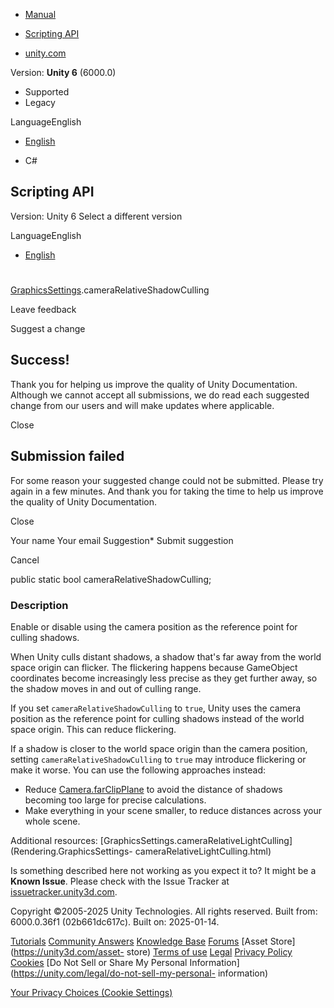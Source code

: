 [ ]()

  * [Manual](../Manual/index.html)
  * [Scripting API](../ScriptReference/index.html)

  * [unity.com](https://unity.com/)

Version: **Unity 6** (6000.0)

  * Supported
  * Legacy

LanguageEnglish

  * [English]()

  * C#

[ ](https://docs.unity3d.com)

## Scripting API

Version: Unity 6 Select a different version

LanguageEnglish

  * [English]()

#
[GraphicsSettings](Rendering.GraphicsSettings.html).cameraRelativeShadowCulling

Leave feedback

Suggest a change

## Success!

Thank you for helping us improve the quality of Unity Documentation. Although
we cannot accept all submissions, we do read each suggested change from our
users and will make updates where applicable.

Close

## Submission failed

For some reason your suggested change could not be submitted. Please <a>try
again</a> in a few minutes. And thank you for taking the time to help us
improve the quality of Unity Documentation.

Close

Your name Your email Suggestion* Submit suggestion

Cancel

[ ]()

public static bool cameraRelativeShadowCulling;

### Description

Enable or disable using the camera position as the reference point for culling
shadows.

When Unity culls distant shadows, a shadow that's far away from the world
space origin can flicker. The flickering happens because GameObject
coordinates become increasingly less precise as they get further away, so the
shadow moves in and out of culling range.  
  
If you set `cameraRelativeShadowCulling` to `true`, Unity uses the camera
position as the reference point for culling shadows instead of the world space
origin. This can reduce flickering.  
  
If a shadow is closer to the world space origin than the camera position,
setting `cameraRelativeShadowCulling` to `true` may introduce flickering or
make it worse. You can use the following approaches instead:

  * Reduce [Camera.farClipPlane](Camera-farClipPlane.html) to avoid the distance of shadows becoming too large for precise calculations.
  * Make everything in your scene smaller, to reduce distances across your whole scene.

Additional resources:
[GraphicsSettings.cameraRelativeLightCulling](Rendering.GraphicsSettings-
cameraRelativeLightCulling.html)

Is something described here not working as you expect it to? It might be a
**Known Issue**. Please check with the Issue Tracker at
[issuetracker.unity3d.com](https://issuetracker.unity3d.com).

Copyright ©2005-2025 Unity Technologies. All rights reserved. Built from:
6000.0.36f1 (02b661dc617c). Built on: 2025-01-14.

[Tutorials](https://unity3d.com/learn) [Community
Answers](https://answers.unity3d.com) [Knowledge
Base](https://support.unity3d.com/hc/en-us)
[Forums](https://forum.unity3d.com) [Asset Store](https://unity3d.com/asset-
store) [Terms of use](https://docs.unity3d.com/Manual/TermsOfUse.html)
[Legal](https://unity.com/legal) [Privacy
Policy](https://unity.com/legal/privacy-policy)
[Cookies](https://unity.com/legal/cookie-policy) [Do Not Sell or Share My
Personal Information](https://unity.com/legal/do-not-sell-my-personal-
information)

[Your Privacy Choices (Cookie Settings)](javascript:void\(0\);)


